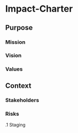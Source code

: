 # Impact-Charter
## Purpose
### Mission
### Vision
### Values

## Context
### Stakeholders
### Risks

.1 Staging
